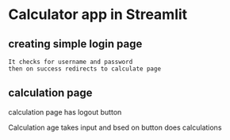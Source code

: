 # Calculator app in Streamlit

## creating simple login page

	It checks for username and password
	then on success redirects to calculate page

## calculation page
calculation page has logout button

Calculation age takes input and bsed on button does calculations
